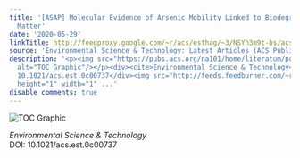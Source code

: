 ```yaml
---
title: '[ASAP] Molecular Evidence of Arsenic Mobility Linked to Biodegradable Organic
  Matter'
date: '2020-05-29'
linkTitle: http://feedproxy.google.com/~r/acs/esthag/~3/NSYh3m9t-bs/acs.est.0c00737
source: 'Environmental Science & Technology: Latest Articles (ACS Publications)'
description: '<p><img src="https://pubs.acs.org/na101/home/literatum/publisher/achs/journals/content/esthag/0/esthag.ahead-of-print/acs.est.0c00737/20200529/images/medium/es0c00737_0007.gif"
  alt="TOC Graphic"/></p><div><cite>Environmental Science & Technology</cite></div><div>DOI:
  10.1021/acs.est.0c00737</div><img src="http://feeds.feedburner.com/~r/acs/esthag/~4/NSYh3m9t-bs"
  height="1" width="1" ...'
disable_comments: true
---
```

<p><img src="https://pubs.acs.org/na101/home/literatum/publisher/achs/journals/content/esthag/0/esthag.ahead-of-print/acs.est.0c00737/20200529/images/medium/es0c00737_0007.gif" alt="TOC Graphic"/></p><div><cite>Environmental Science & Technology</cite></div><div>DOI: 10.1021/acs.est.0c00737</div><img src="http://feeds.feedburner.com/~r/acs/esthag/~4/NSYh3m9t-bs" height="1" width="1" ...